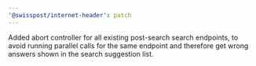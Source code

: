 ```yaml
---
'@swisspost/internet-header': patch
---
```


Added abort controller for all existing post-search search endpoints, to avoid running parallel calls for the same endpoint and therefore get wrong answers shown in the search suggestion list.
